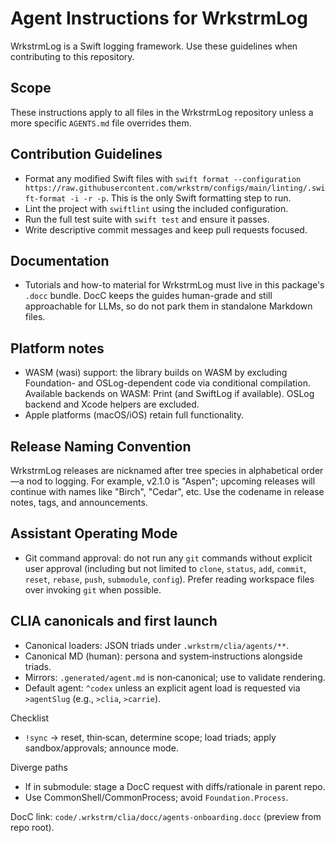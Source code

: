 # Agent Instructions for WrkstrmLog

WrkstrmLog is a Swift logging framework. Use these guidelines when contributing to this repository.

## Scope

These instructions apply to all files in the WrkstrmLog repository unless a more specific
`AGENTS.md` file overrides them.

## Contribution Guidelines

- Format any modified Swift files with
  `swift format --configuration https://raw.githubusercontent.com/wrkstrm/configs/main/linting/.swift-format -i -r -p`.
  This is the only Swift formatting step to run.
- Lint the project with `swiftlint` using the included configuration.
- Run the full test suite with `swift test` and ensure it passes.
- Write descriptive commit messages and keep pull requests focused.

## Documentation

- Tutorials and how-to material for WrkstrmLog must live in this package's `.docc`
  bundle. DocC keeps the guides human-grade and still approachable for LLMs, so do not park
  them in standalone Markdown files.

## Platform notes

- WASM (wasi) support: the library builds on WASM by excluding Foundation- and OSLog-dependent code via conditional compilation. Available backends on WASM: Print (and SwiftLog if available). OSLog backend and Xcode helpers are excluded.
- Apple platforms (macOS/iOS) retain full functionality.

## Release Naming Convention

WrkstrmLog releases are nicknamed after tree species in alphabetical order—a nod to logging. For
example, v2.1.0 is "Aspen"; upcoming releases will continue with names like "Birch", "Cedar", etc.
Use the codename in release notes, tags, and announcements.

## Assistant Operating Mode

- Git command approval: do not run any `git` commands without explicit user approval
  (including but not limited to `clone`, `status`, `add`, `commit`, `reset`, `rebase`, `push`,
  `submodule`, `config`). Prefer reading workspace files over invoking `git` when possible.

## CLIA canonicals and first launch

- Canonical loaders: JSON triads under `.wrkstrm/clia/agents/**`.
- Canonical MD (human): persona and system‑instructions alongside triads.
- Mirrors: `.generated/agent.md` is non‑canonical; use to validate rendering.
- Default agent: `^codex` unless an explicit agent load is requested via
  `>agentSlug` (e.g., `>clia`, `>carrie`).

Checklist

- `!sync` → reset, thin‑scan, determine scope; load triads; apply sandbox/approvals; announce mode.

Diverge paths

- If in submodule: stage a DocC request with diffs/rationale in parent repo.
- Use CommonShell/CommonProcess; avoid `Foundation.Process`.

DocC link: `code/.wrkstrm/clia/docc/agents-onboarding.docc` (preview from repo root).
